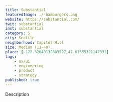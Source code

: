 ```yaml
---
title: Substantial
featuredImage: ./-hamburgers.png
website: https://substantial.com/
twit: substantial
inst: substantial
category: S
city: Seattle
neighborhood: Capitol Hill
size: Medium (11-40)
place: [-122.32040132883527,47.61555321147331]
tags:
    - ux/ui
    - engineering
    - product
    - strategy
published: true
---
```


Description
